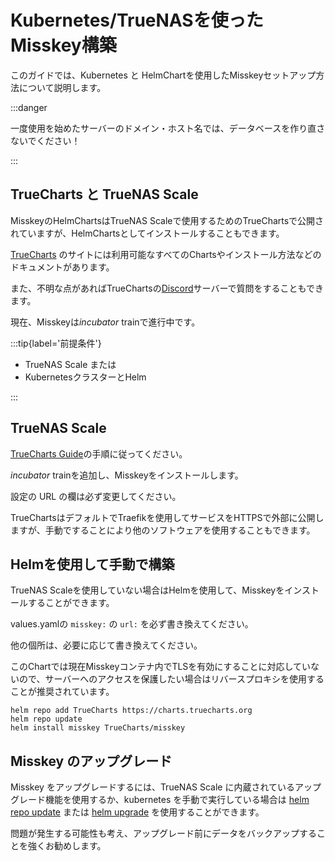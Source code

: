 # Kubernetes/TrueNASを使ったMisskey構築
このガイドでは、Kubernetes と HelmChartを使用したMisskeyセットアップ方法について説明します。

:::danger

一度使用を始めたサーバーのドメイン・ホスト名では、データベースを作り直さないでください！

:::

## TrueCharts と TrueNAS Scale
MisskeyのHelmChartsはTrueNAS Scaleで使用するためのTrueChartsで公開されていますが、HelmChartsとしてインストールすることもできます。

[TrueCharts](https://truecharts.org/charts/description_list) のサイトには利用可能なすべてのChartsやインストール方法などのドキュメントがあります。

また、不明な点があればTrueChartsの[Discord](https://discord.gg/Ax9ZgzKx9t)サーバーで質問をすることもできます。

現在、Misskeyは*incubator* trainで進行中です。


:::tip{label='前提条件'}

- TrueNAS Scale
または
- KubernetesクラスターとHelm

:::

## TrueNAS Scale
[TrueCharts Guide](https://truecharts.org/manual/guides/Adding-TrueCharts/)の手順に従ってください。

*incubator* trainを追加し、Misskeyをインストールします。

設定の URL の欄は必ず変更してください。

TrueChartsはデフォルトでTraefikを使用してサービスをHTTPSで外部に公開しますが、手動ですることにより他のソフトウェアを使用することもできます。

## Helmを使用して手動で構築
TrueNAS Scaleを使用していない場合はHelmを使用して、Misskeyをインストールすることができます。

values.yamlの `misskey:` の `url:` を必ず書き換えてください。

他の個所は、必要に応じて書き換えてください。

このChartでは現在Misskeyコンテナ内でTLSを有効にすることに対応していないので、サーバーへのアクセスを保護したい場合はリバースプロキシを使用することが推奨されています。

```
helm repo add TrueCharts https://charts.truecharts.org
helm repo update
helm install misskey TrueCharts/misskey
```

## Misskey のアップグレード
Misskey をアップグレードするには、TrueNAS Scale に内蔵されているアップグレード機能を使用するか、kubernetes を手動で実行している場合は [helm repo update](https://helm.sh/docs/helm/helm_repo_update/) または [helm upgrade](https://helm.sh/docs/helm/helm_upgrade/) を使用することができます。

問題が発生する可能性も考え、アップグレード前にデータをバックアップすることを強くお勧めします。
